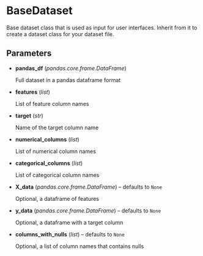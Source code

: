 # BaseDataset

Base dataset class that is used as input for user interfaces. Inherit from it to create a dataset class for your dataset file.



## Parameters

- **pandas_df** (*pandas.core.frame.DataFrame*)

    Full dataset in a pandas dataframe format

- **features** (*list*)

    List of feature column names

- **target** (*str*)

    Name of the target column name

- **numerical_columns** (*list*)

    List of numerical column names

- **categorical_columns** (*list*)

    List of categorical column names

- **X_data** (*pandas.core.frame.DataFrame*) – defaults to `None`

    Optional, a dataframe of features

- **y_data** (*pandas.core.frame.DataFrame*) – defaults to `None`

    Optional, a dataframe with a target column

- **columns_with_nulls** (*list*) – defaults to `None`

    Optional, a list of column names that contains nulls




